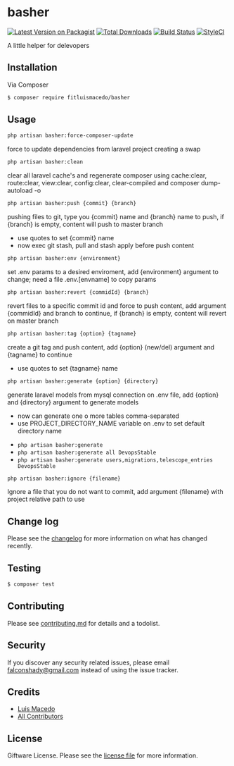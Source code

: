 # basher
[![Latest Version on Packagist][ico-version]][link-packagist]
[![Total Downloads][ico-downloads]][link-downloads]
[![Build Status][ico-travis]][link-travis]
[![StyleCI][ico-styleci]][link-styleci]

A little helper for delevopers

## Installation
Via Composer
``` bash
$ composer require fitluismacedo/basher
```

## Usage
``` bash 
php artisan basher:force-composer-update
```
force to update dependencies from laravel project creating a swap

``` bash 
php artisan basher:clean
```
clear all laravel cache's and regenerate composer using cache:clear, route:clear, view:clear, config:clear, clear-compiled and composer dump-autoload -o

``` bash 
php artisan basher:push {commit} {branch}
```
pushing files to git, type you {commit} name and {branch} name to push, if {branch} is empty, content will push to master branch
* use quotes to set {commit} name
* now exec git stash, pull and stash apply before push content

``` bash
php artisan basher:env {environment}
```
set .env params to a desired enviroment, add {environment} argument to change; need a file .env.[envname] to copy params

``` bash
php artisan basher:revert {commidId} {branch}
```
revert files to a specific commit id and force to push content, add argument {commidId} and branch to continue, if {branch} is empty, content will revert on master branch

``` bash
php artisan basher:tag {option} {tagname}
```
create a git tag and push content, add {option} (new/del) argument and {tagname} to continue
* use quotes to set {tagname} name

``` bash
php artisan basher:generate {option} {directory}
```
generate laravel models from mysql connection on .env file, add {option} and {directory} argument to generate models
* now can generate one o more tables comma-separated
* use PROJECT_DIRECTORY_NAME variable on .env to set default directory name 
- `php artisan basher:generate`
- `php artisan basher:generate all DevopsStable`
- `php artisan basher:generate users,migrations,telescope_entries DevopsStable`

``` bash 
php artisan basher:ignore {filename}
```
Ignore a file that you do not want to commit, add argument {filename} with project relative path to use

## Change log
Please see the [changelog](changelog.md) for more information on what has changed recently.

## Testing
``` bash
$ composer test
```

## Contributing
Please see [contributing.md](contributing.md) for details and a todolist.

## Security
If you discover any security related issues, please email falconshady@gmail.com instead of using the issue tracker.

## Credits
- [Luis Macedo][link-author]
- [All Contributors][link-contributors]

## License
Giftware License. Please see the [license file](license.md) for more information.

[ico-version]: https://img.shields.io/packagist/v/fitluismacedo/basher.svg?style=flat-square
[ico-downloads]: https://img.shields.io/packagist/dt/fitluismacedo/basher.svg?style=flat-square
[ico-travis]: https://img.shields.io/travis/fitluismacedo/basher/master.svg?style=flat-square
[ico-styleci]: https://styleci.io/repos/12345678/shield

[link-packagist]: https://packagist.org/packages/fitluismacedo/basher
[link-downloads]: https://packagist.org/packages/fitluismacedo/basher
[link-travis]: https://travis-ci.org/fitluismacedo/basher
[link-styleci]: https://styleci.io/repos/12345678
[link-author]: https://github.com/fitluismacedo
[link-contributors]: ../../contributors]